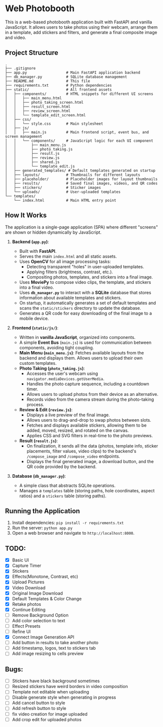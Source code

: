 # Web Photobooth

This is a web-based photobooth application built with FastAPI and vanilla JavaScript. It allows users to take photos using their webcam, arrange them in a template, add stickers and filters, and generate a final composite image and video.

## Project Structure

```
.
├── .gitignore
├── app.py                  # Main FastAPI application backend
├── db_manager.py           # SQLite database management
├── README.md               # This file
├── requirements.txt        # Python dependencies
├── static/                 # All frontend assets
│   ├── components/         # HTML snippets for different UI screens
│   │   ├── main_menu.html
│   │   ├── photo_taking_screen.html
│   │   ├── result_screen.html
│   │   ├── review_screen.html
│   │   └── template_edit_screen.html
│   ├── css/
│   │   └── style.css       # Main stylesheet
│   ├── js/
│   │   ├── main.js         # Main frontend script, event bus, and screen management
│   │   └── components/     # JavaScript logic for each UI component
│   │       ├── main_menu.js
│   │       ├── photo_taking.js
│   │       ├── result.js
│   │       ├── review.js
│   │       ├── shared.js
│   │       └── template_edit.js
│   ├── generated_templates/ # Default templates generated on startup
│   ├── layouts/            # Thumbnails for different layouts
│   ├── placeholder/        # Placeholder images for layout thumbnails
│   ├── results/            # Saved final images, videos, and QR codes
│   ├── stickers/           # Sticker images
│   └── uploads/            # User-uploaded templates
└── templates/
    └── index.html          # Main HTML entry point
```

## How It Works

The application is a single-page application (SPA) where different "screens" are shown or hidden dynamically by JavaScript.

1.  **Backend (`app.py`)**:
    *   Built with **FastAPI**.
    *   Serves the main `index.html` and all static assets.
    *   Uses **OpenCV** for all image processing tasks:
        *   Detecting transparent "holes" in user-uploaded templates.
        *   Applying filters (brightness, contrast, etc.).
        *   Compositing photos, templates, and stickers into a final image.
    *   Uses **MoviePy** to compose video clips, the template, and stickers into a final video.
    *   Uses **`db_manager.py`** to interact with a **SQLite** database that stores information about available templates and stickers.
    *   On startup, it automatically generates a set of default templates and scans the `static/stickers` directory to update the database.
    *   Generates a QR code for easy downloading of the final image to a mobile device.

2.  **Frontend (`static/js/`)**:
    *   Written in **vanilla JavaScript**, organized into components.
    *   A simple **Event Bus** (`main.js`) is used for communication between components, avoiding tight coupling.
    *   **Main Menu (`main_menu.js`)**: Fetches available layouts from the backend and displays them. Allows users to upload their own custom templates.
    *   **Photo Taking (`photo_taking.js`)**:
        *   Accesses the user's webcam using `navigator.mediaDevices.getUserMedia`.
        *   Handles the photo capture sequence, including a countdown timer.
        *   Allows users to upload photos from their device as an alternative.
        *   Records video from the camera stream during the photo-taking process.
    *   **Review & Edit (`review.js`)**:
        *   Displays a live preview of the final image.
        *   Allows users to drag-and-drop to swap photos between slots.
        *   Fetches and displays available stickers, allowing them to be added, moved, resized, and rotated on the canvas.
        *   Applies CSS and SVG filters in real-time to the photo previews.
    *   **Result (`result.js`)**:
        *   On finalization, it sends all the data (photos, template info, sticker placements, filter values, video clips) to the backend's `/compose_image` and `/compose_video` endpoints.
        *   Displays the final generated image, a download button, and the QR code provided by the backend.

3.  **Database (`db_manager.py`)**:
    *   A simple class that abstracts SQLite operations.
    *   Manages a `templates` table (storing paths, hole coordinates, aspect ratios) and a `stickers` table (storing paths).

## Running the Application

1.  Install dependencies: `pip install -r requirements.txt`
2.  Run the server: `python app.py`
3.  Open a web browser and navigate to `http://localhost:8000`.

## TODO:
- [X] Basic UI
- [X] Capture Timer
- [X] Stickers
- [X] Effects(Monotone, Contrast, etc)
- [X] Upload Pictures
- [X] Video Download
- [X] Original Image Download
- [X] Default Templates & Color Change
- [X] Retake photos
- [X] Continue Editing
- [ ] Remove Background Option
- [ ] Add color selection to text
- [ ] Effect Presets
- [ ] Refine UI
- [X] Connect Image Generation API
- [ ] Add button in results to take another photo
- [ ] Add timestamp, logos, text to stickers tab
- [ ] Add image resizing to cells preview

## Bugs:
- [ ] Stickers have black background sometimes
- [ ] Resized stickers have weird borders in video composition
- [ ] Template not editable when uploading
- [ ] Disable generate style when generating in progress
- [ ] Add cancel button to style
- [ ] Add refresh button to style
- [ ] fix video creation for image uploaded
- [ ] Add crop edit for uploaded photos